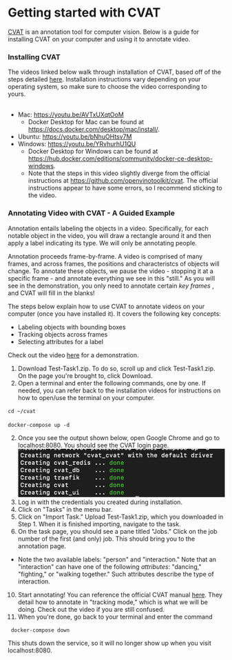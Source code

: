 # Getting started with CVAT 

[CVAT](https://github.com/openvinotoolkit/cvat) is an annotation tool for computer vision. Below is a guide for installing CVAT on your computer and using it to annotate video. 

### Installing CVAT
The videos linked below walk through installation of CVAT, based off of the steps detailed [here](https://github.com/openvinotoolkit/cvat). Installation instructions vary depending on your operating system, so make sure to choose the video corresponding to yours. 
<br>
<br>

* Mac: https://youtu.be/AVTxUXqtOoM
  - Docker Desktop for Mac can be found at https://docs.docker.com/desktop/mac/install/. 
* Ubuntu: https://youtu.be/bNhuOHtsv7M
* Windows: https://youtu.be/YRvhurhU1QU
  - Docker Desktop for Windows can be found at https://hub.docker.com/editions/community/docker-ce-desktop-windows.
  - Note that the steps in this video slightly diverge from the official instructions at https://github.com/openvinotoolkit/cvat. The official instructions appear to have some errors, so I recommend sticking to the video. 


### Annotating Video with CVAT - A Guided Example

Annotation entails labeling the objects in a video. Specifically, for each notable object in the video, you will draw a rectangle around it and then apply a label indicating its type. We will only be annotating people.

Annotation proceeds frame-by-frame. A video is comprised of many frames, and across frames, the positions and characteristcs of objects will change. To annotate these objects, we pause the video - stopping it at a specific frame - and annotate everything we see in this "still." As you will see in the demonstration, you only need to annotate certain <i>key frames </i>, and CVAT will fill in the blanks!

The steps below explain how to use CVAT to annotate videos on your computer (once you have installed it). It covers the following key concepts:
* Labeling objects with bounding boxes
* Tracking objects across frames 
* Selecting attributes for a label

Check out the video [here](https://youtu.be/vfM4XsVKdgQ) for a demonstration. 

1. Download Test-Task1.zip. To do so, scroll up and click Test-Task1.zip. On the page you're brought to, click Download.
2. Open a terminal and enter the following commands, one by one. If needed, you can refer back to the installation videos for instructions on how to open/use the terminal on your computer.
  ```
  cd ~/cvat
  
  docker-compose up -d
  ``` 
2. Once you see the output shown below, open Google Chrome and go to localhost:8080. You should see the CVAT login page. 
![CVAT Ready](/cvat//assets/cvat-ready.png)
3. Log in with the credentials you created during installation. 
6. Click on "Tasks" in the menu bar. 
7. Click on "Import Task." Upload Test-Task1.zip, which you downloaded in Step 1. When it is finished importing, navigate to the task.
8. On the task page, you should see a pane titled "Jobs." Click on the job number of the first (and only) job. This should bring you to the annotation page.
  - Note the two available labels: "person" and "interaction." Note that an "interaction" can have one of the following <i>attributes</i>: "dancing," "fighting," or "walking together."       Such attributes describe the type of interaction. 
10. Start annotating! You can reference the official CVAT manual [here](https://openvinotoolkit.github.io/cvat/docs/manual/basics/track-mode-basics/). They detail how to annotate in "tracking mode," which is what we will be doing. Check out the video if you are still confused. 
11. When you're done, go back to your terminal and enter the command
 ```
  docker-compose down
  ```
  This shuts down the service, so it will no longer show up when you visit localhost:8080. 


